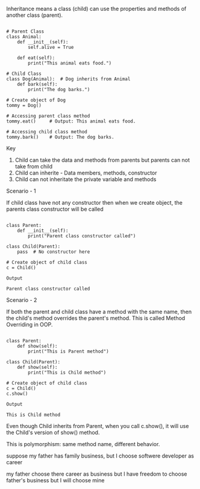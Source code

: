 Inheritance means a class (child) can use the properties and methods of another class (parent).

```text

# Parent Class
class Animal:
    def __init__(self):
        self.alive = True

    def eat(self):
        print("This animal eats food.")

# Child Class
class Dog(Animal):  # Dog inherits from Animal
    def bark(self):
        print("The dog barks.")

# Create object of Dog
tommy = Dog()

# Accessing parent class method
tommy.eat()     # Output: This animal eats food.

# Accessing child class method
tommy.bark()    # Output: The dog barks.

```

Key 

1. Child can take the data and methods from parents but parents can not take from child
2. Child can inherite - Data members, methods, constructor
3. Child can not inheritate the private variable and methods
   

Scenario - 1

If child class have not any constructor then when we create object, the parents class constructor will be called

```text

class Parent:
    def __init__(self):
        print("Parent class constructor called")

class Child(Parent):
    pass  # No constructor here

# Create object of child class
c = Child()

Output

Parent class constructor called

```


Scenario - 2

If both the parent and child class have a method with the same name, then the child's method overrides the parent's method. This is called Method Overriding in OOP.

```text

class Parent:
    def show(self):
        print("This is Parent method")

class Child(Parent):
    def show(self):
        print("This is Child method")

# Create object of child class
c = Child()
c.show()

Output

This is Child method
```

Even though Child inherits from Parent, when you call c.show(), it will use the Child's version of show() method.

This is polymorphism: same method name, different behavior.

suppose my father has family business, but I choose softwere developer as career

my father choose there career as business but I have freedom to choose father's business but I will choose mine


